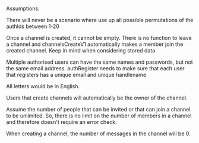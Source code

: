 ```

```
Assumptions:

There will never be a scenario where use up all possible permutations of the authIds between 1-20

Once a channel is created, it cannot be empty. There is no function to leave a channel and channelsCreateV1 automatically makes a member join the created channel. Keep in mind when considering stored data

Multiple authorised users can have the same names and passwords, but not the same email address. authRegister needs to make sure that each user that registers has a unique email and unique handlename

All letters would be in English.

Users that create channels will automatically be the owner of the channel.

Assume the number of people that can be invited or that can join a channel
to be unlimited. So, there is no limit on the number of members in a channel and therefore doesn't require an error check.

When creating a channel, the number of messages in the channel will be 0.
